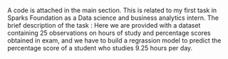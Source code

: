 A code is attached in the main section. This is related to my first task in Sparks Foundation as a Data science and business analytics intern.
The brief description of the task : Here we are provided with a dataset containing 25 observations on hours of study and percentage scores obtained in exam, and we have to build a regrassion model to predict the percentage score of a student who studies 9.25 hours per day.
